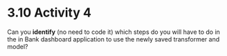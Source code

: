 # 3.10 Activity 4

Can you **identify** (no need to code it) which steps do you will have to do in the in Bank dashboard application to use the newly saved transformer and model?